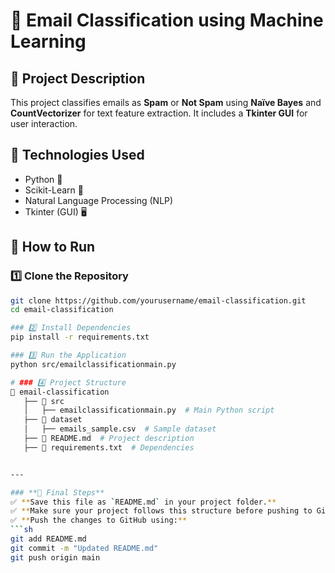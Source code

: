# 📧 Email Classification using Machine Learning

## 📌 Project Description
This project classifies emails as **Spam** or **Not Spam** using **Naïve Bayes** and **CountVectorizer** for text feature extraction. It includes a **Tkinter GUI** for user interaction.

## 🔧 Technologies Used
- Python 🐍
- Scikit-Learn 🤖
- Natural Language Processing (NLP)
- Tkinter (GUI) 🖥️

## 🚀 How to Run

### 1️⃣ Clone the Repository
```sh
git clone https://github.com/yourusername/email-classification.git
cd email-classification

### 2️⃣ Install Dependencies
pip install -r requirements.txt

### 3️⃣ Run the Application
python src/emailclassificationmain.py

# ### 4️⃣ Project Structure
📂 email-classification
   ├── 📂 src
   │   ├── emailclassificationmain.py  # Main Python script
   ├── 📂 dataset
   │   ├── emails_sample.csv  # Sample dataset
   ├── 📄 README.md  # Project description
   ├── 📄 requirements.txt  # Dependencies


---

### **📌 Final Steps**  
✅ **Save this file as `README.md` in your project folder.**  
✅ **Make sure your project follows this structure before pushing to GitHub.**  
✅ **Push the changes to GitHub using:**
```sh
git add README.md
git commit -m "Updated README.md"
git push origin main


